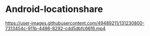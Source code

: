 # Android-locationshare

https://user-images.githubusercontent.com/49489211/131230800-7313454c-911b-4486-8292-cdd5dbfc66f6.mp4


 
